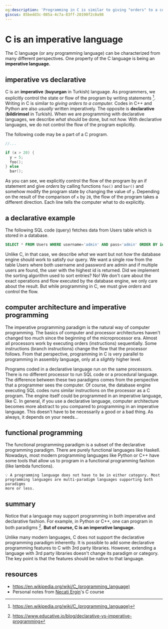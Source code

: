 ```yaml
---
og:description: 'Programming in C is similar to giving "orders" to a computer'
giscus: 85bedd3c-085a-4c7a-83ff-20190f2c0a98
---
```


# C is an imperative language

The C language (or any programming language) can be characterized from many
different perspectives. One property of the C language is being an **imperative
language.**

## imperative vs declarative

C is an **imperative** (**buyurgan** in Turkish) language. As programmers, we
explicitly control the state or flow of the program by writing statements [^1f].
Writing in C is similar to *giving orders to a computer.* Codes in C++ and
Python are also *usually* written imperatively. The opposite is **declarative**
(**bildirimsel** in Turkish). When we are programming with declarative
languages, we describe *what* should be done, but not *how.* With declarative
languages, we do not control the flow of the program explicitly.

The following code may be a part of a C program.

```c
//...

if (x > 20) {
  y = 5;
  foo();
} else
  bar();
```

As you can see, we explicitly control the flow of the program by an if statement
and give *orders* by calling functions `foo()` and `bar()` and somehow modify
the program state by changing the value of `y`. Depending on the result of the
comparison of `x` by `20`, the flow of the program takes a different direction.
Each line tells the computer what to do explicitly.

## a declarative example

The following SQL code (query) fetches data from Users table which is stored in
a database.

```sql
SELECT * FROM Users WHERE username='admin' AND pass='admin' ORDER BY id DESC LIMIT 1;
```

Unlike C, in that case, we describe *what* we want but not *how* the database
engine should work to satisfy our query. We want a single row from the table
Users where both username and password are admin and if multiple users are
found, the user with the highest id is returned. Did we implement the sorting
algorithm used to sort entries? No! We don't care about the exact operations and
flow executed by the database engine, we only care about the result. But while
programming in C, we must give *orders* and control the flow.

## computer architecture and imperative programming

The imperative programming paradigm is the natural way of computer programming.
The basics of computer and processor architectures haven't changed too much
since the beginning of the microprocessor era. Almost all processors work by
executing orders (instructions) sequentially. Some instructions (branch
instructions) change the flow that the processor follows. From that perspective,
programming in C is very parallel to programming in assembly language, only at a
*slightly* higher level.

Programs coded in a declarative language run on the same processors. There is no
different processor to run SQL code or a procedural language. The difference
between these two paradigms comes from the perspective that a programmer sees
the computer. Of course, the database engine executing SQL codes runs similar
instructions on the processor as a C program. The engine itself could be
programmed in an imperative language, like C. In general, if you use a
declarative language, computer architecture becomes more abstract to you
compared to programming in an imperative language. This doesn't have to be
necessarily a good or a bad thing. As always, it depends on your needs…

## functional programming

The functional programming paradigm is a subset of the declarative programming
paradigm. There are purely functional languages like Haskell. Nowadays, most
modern programming languages like Python or C++ have some tools that allow us to
program in a functional programming fashion (like lambda functions).

```{note}
💡 A programming language does not have to be in either category. Most
programming languages are multi-paradigm languages supporting both paradigms
more or less.
```

## summary

Notice that a language may support programming in both imperative and
declarative fashion. For example, in Python or C++, one can program in both
paradigms [^2f]. **But of course, C is an imperative language.**

Unlike many modern languages, C does not support the declarative programming
paradigm inherently. It is possible to add some declarative programming features
to C with 3rd party libraries. However, extending a language with 3rd party
libraries doesn't change its paradigm or category. The key point is that the
features should be native to that language.

## resources

- <https://en.wikipedia.org/wiki/C_(programming_language)>
- Personal notes from [Necati Ergin](https://www.linkedin.com/in/necatiergn)'s C
  course

[^1f]: <https://en.wikipedia.org/wiki/C_(programming_language)>
[^2f]: <https://www.educative.io/blog/declarative-vs-imperative-programming>
